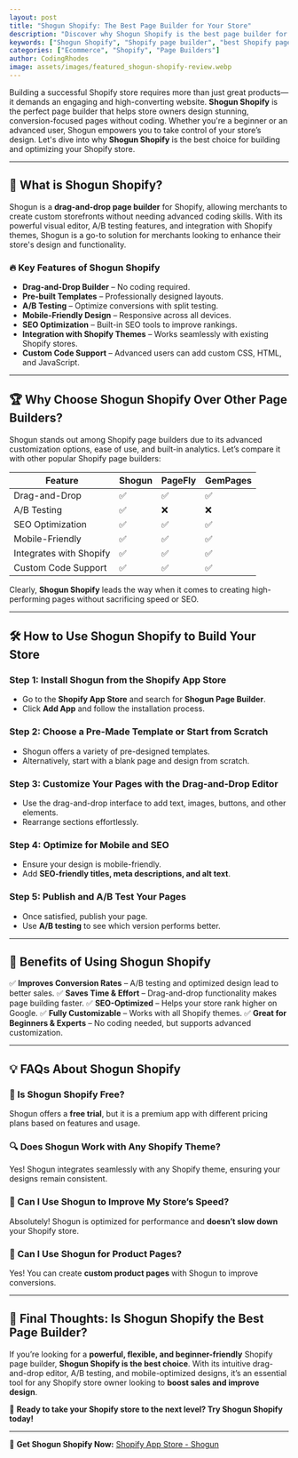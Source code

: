 ```yaml
---
layout: post
title: "Shogun Shopify: The Best Page Builder for Your Store"
description: "Discover why Shogun Shopify is the best page builder for your store. Learn its features, benefits, and how it enhances your Shopify experience!"
keywords: ["Shogun Shopify", "Shopify page builder", "best Shopify page builder", "Shogun for Shopify", "Shopify store design"]
categories: ["Ecommerce", "Shopify", "Page Builders"]
author: CodingRhodes
image: assets/images/featured_shogun-shopify-review.webp
---
```


Building a successful Shopify store requires more than just great products—it demands an engaging and high-converting website. **Shogun Shopify** is the perfect page builder that helps store owners design stunning, conversion-focused pages without coding. Whether you're a beginner or an advanced user, Shogun empowers you to take control of your store’s design. Let's dive into why **Shogun Shopify** is the best choice for building and optimizing your Shopify store.

---

## 📌 What is Shogun Shopify?

Shogun is a **drag-and-drop page builder** for Shopify, allowing merchants to create custom storefronts without needing advanced coding skills. With its powerful visual editor, A/B testing features, and integration with Shopify themes, Shogun is a go-to solution for merchants looking to enhance their store's design and functionality.

### 🔥 Key Features of Shogun Shopify
- **Drag-and-Drop Builder** – No coding required.
- **Pre-built Templates** – Professionally designed layouts.
- **A/B Testing** – Optimize conversions with split testing.
- **Mobile-Friendly Design** – Responsive across all devices.
- **SEO Optimization** – Built-in SEO tools to improve rankings.
- **Integration with Shopify Themes** – Works seamlessly with existing Shopify stores.
- **Custom Code Support** – Advanced users can add custom CSS, HTML, and JavaScript.

---

## 🏆 Why Choose Shogun Shopify Over Other Page Builders?

<ins class="adsbygoogle"
     style="display:block"
     data-ad-client="ca-pub-2784742237479601"
     data-ad-slot="3760872290"
     data-ad-format="auto"
     data-full-width-responsive="true"></ins>
<script>
     (adsbygoogle = window.adsbygoogle || []).push({});
</script>

Shogun stands out among Shopify page builders due to its advanced customization options, ease of use, and built-in analytics. Let’s compare it with other popular Shopify page builders:

| Feature            | Shogun | PageFly | GemPages |
|-------------------|--------|---------|---------|
| Drag-and-Drop    | ✅      | ✅       | ✅       |
| A/B Testing      | ✅      | ❌       | ❌       |
| SEO Optimization | ✅      | ✅       | ✅       |
| Mobile-Friendly  | ✅      | ✅       | ✅       |
| Integrates with Shopify | ✅ | ✅ | ✅ |
| Custom Code Support | ✅ | ✅ | ✅ |

Clearly, **Shogun Shopify** leads the way when it comes to creating high-performing pages without sacrificing speed or SEO.

---

## 🛠️ How to Use Shogun Shopify to Build Your Store

### Step 1: Install Shogun from the Shopify App Store
- Go to the **Shopify App Store** and search for **Shogun Page Builder**.
- Click **Add App** and follow the installation process.

### Step 2: Choose a Pre-Made Template or Start from Scratch
- Shogun offers a variety of pre-designed templates.
- Alternatively, start with a blank page and design from scratch.

### Step 3: Customize Your Pages with the Drag-and-Drop Editor
- Use the drag-and-drop interface to add text, images, buttons, and other elements.
- Rearrange sections effortlessly.

### Step 4: Optimize for Mobile and SEO
- Ensure your design is mobile-friendly.
- Add **SEO-friendly titles, meta descriptions, and alt text**.

### Step 5: Publish and A/B Test Your Pages
- Once satisfied, publish your page.
- Use **A/B testing** to see which version performs better.

---

## 🎯 Benefits of Using Shogun Shopify

✅ **Improves Conversion Rates** – A/B testing and optimized design lead to better sales.
✅ **Saves Time & Effort** – Drag-and-drop functionality makes page building faster.
✅ **SEO-Optimized** – Helps your store rank higher on Google.
✅ **Fully Customizable** – Works with all Shopify themes.
✅ **Great for Beginners & Experts** – No coding needed, but supports advanced customization.

---

## 💡 FAQs About Shogun Shopify

### 🤔 Is Shogun Shopify Free?
Shogun offers a **free trial**, but it is a premium app with different pricing plans based on features and usage.

### 🔍 Does Shogun Work with Any Shopify Theme?
Yes! Shogun integrates seamlessly with any Shopify theme, ensuring your designs remain consistent.

### 🚀 Can I Use Shogun to Improve My Store’s Speed?
Absolutely! Shogun is optimized for performance and **doesn’t slow down** your Shopify store.

### 🛒 Can I Use Shogun for Product Pages?
Yes! You can create **custom product pages** with Shogun to improve conversions.

---

## 🎯 Final Thoughts: Is Shogun Shopify the Best Page Builder?

<ins class="adsbygoogle"
     style="display:block"
     data-ad-client="ca-pub-2784742237479601"
     data-ad-slot="3760872290"
     data-ad-format="auto"
     data-full-width-responsive="true"></ins>
<script>
     (adsbygoogle = window.adsbygoogle || []).push({});
</script>

If you’re looking for a **powerful, flexible, and beginner-friendly** Shopify page builder, **Shogun Shopify is the best choice**. With its intuitive drag-and-drop editor, A/B testing, and mobile-optimized designs, it’s an essential tool for any Shopify store owner looking to **boost sales and improve design**.

🚀 **Ready to take your Shopify store to the next level? Try Shogun Shopify today!**

---

🔗 **Get Shogun Shopify Now:** [Shopify App Store - Shogun](https://apps.shopify.com/shogun-page-builder)


